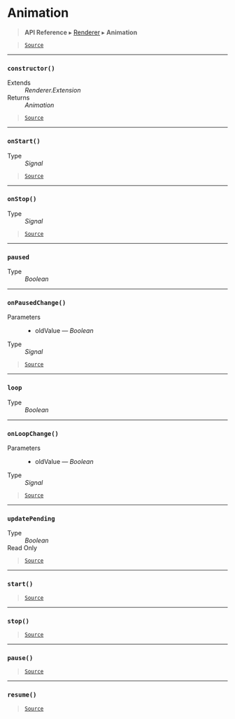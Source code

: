 # Animation

> **API Reference** ▸ [Renderer](/api/renderer.md) ▸ **Animation**

<!-- toc -->

> [`Source`](https:/github.com/Neft-io/neft/blob/f9c128ccb37aa79380c961e878cd76ec9e79c99e/src/renderer/types/extensions/animation.litcoffee)


* * * 

### `constructor()`

<dl><dt>Extends</dt><dd><i>Renderer.Extension</i></dd><dt>Returns</dt><dd><i>Animation</i></dd></dl>


> [`Source`](https:/github.com/Neft-io/neft/blob/f9c128ccb37aa79380c961e878cd76ec9e79c99e/src/renderer/types/extensions/animation.litcoffee#animation-animationconstructor--rendererextension)


* * * 

### `onStart()`

<dl><dt>Type</dt><dd><i>Signal</i></dd></dl>


> [`Source`](https:/github.com/Neft-io/neft/blob/f9c128ccb37aa79380c961e878cd76ec9e79c99e/src/renderer/types/extensions/animation.litcoffee#signal-animationonstart)


* * * 

### `onStop()`

<dl><dt>Type</dt><dd><i>Signal</i></dd></dl>


> [`Source`](https:/github.com/Neft-io/neft/blob/f9c128ccb37aa79380c961e878cd76ec9e79c99e/src/renderer/types/extensions/animation.litcoffee#signal-animationonstop)


* * * 

### `paused`

<dl><dt>Type</dt><dd><i>Boolean</i></dd></dl>


* * * 

### `onPausedChange()`

<dl><dt>Parameters</dt><dd><ul><li>oldValue — <i>Boolean</i></li></ul></dd><dt>Type</dt><dd><i>Signal</i></dd></dl>


> [`Source`](https:/github.com/Neft-io/neft/blob/f9c128ccb37aa79380c961e878cd76ec9e79c99e/src/renderer/types/extensions/animation.litcoffee#signal-animationonpausedchangeboolean-oldvalue)


* * * 

### `loop`

<dl><dt>Type</dt><dd><i>Boolean</i></dd></dl>


* * * 

### `onLoopChange()`

<dl><dt>Parameters</dt><dd><ul><li>oldValue — <i>Boolean</i></li></ul></dd><dt>Type</dt><dd><i>Signal</i></dd></dl>


> [`Source`](https:/github.com/Neft-io/neft/blob/f9c128ccb37aa79380c961e878cd76ec9e79c99e/src/renderer/types/extensions/animation.litcoffee#signal-animationonloopchangeboolean-oldvalue)


* * * 

### `updatePending`

<dl><dt>Type</dt><dd><i>Boolean</i></dd><dt>Read Only</dt></dl>


> [`Source`](https:/github.com/Neft-io/neft/blob/f9c128ccb37aa79380c961e878cd76ec9e79c99e/src/renderer/types/extensions/animation.litcoffee#readonly-boolean-animationupdatepending)


* * * 

### `start()`

> [`Source`](https:/github.com/Neft-io/neft/blob/f9c128ccb37aa79380c961e878cd76ec9e79c99e/src/renderer/types/extensions/animation.litcoffee#animationstart)


* * * 

### `stop()`

> [`Source`](https:/github.com/Neft-io/neft/blob/f9c128ccb37aa79380c961e878cd76ec9e79c99e/src/renderer/types/extensions/animation.litcoffee#animationstop)


* * * 

### `pause()`

> [`Source`](https:/github.com/Neft-io/neft/blob/f9c128ccb37aa79380c961e878cd76ec9e79c99e/src/renderer/types/extensions/animation.litcoffee#animationpause)


* * * 

### `resume()`

> [`Source`](https:/github.com/Neft-io/neft/blob/f9c128ccb37aa79380c961e878cd76ec9e79c99e/src/renderer/types/extensions/animation.litcoffee#animationresume)

